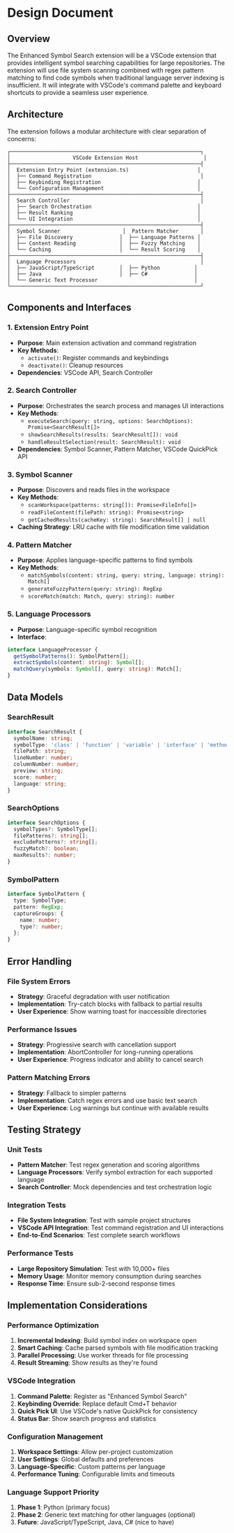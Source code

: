 # Design Document

## Overview

The Enhanced Symbol Search extension will be a VSCode extension that provides intelligent symbol searching capabilities for large repositories. The extension will use file system scanning combined with regex pattern matching to find code symbols when traditional language server indexing is insufficient. It will integrate with VSCode's command palette and keyboard shortcuts to provide a seamless user experience.

## Architecture

The extension follows a modular architecture with clear separation of concerns:

```
┌─────────────────────────────────────────────────────────────┐
│                    VSCode Extension Host                     │
├─────────────────────────────────────────────────────────────┤
│  Extension Entry Point (extension.ts)                      │
│  ├── Command Registration                                   │
│  ├── Keybinding Registration                               │
│  └── Configuration Management                              │
├─────────────────────────────────────────────────────────────┤
│  Search Controller                                          │
│  ├── Search Orchestration                                  │
│  ├── Result Ranking                                        │
│  └── UI Integration                                        │
├─────────────────────────────────────────────────────────────┤
│  Symbol Scanner                    │  Pattern Matcher       │
│  ├── File Discovery               │  ├── Language Patterns │
│  ├── Content Reading              │  ├── Fuzzy Matching    │
│  └── Caching                      │  └── Result Scoring    │
├─────────────────────────────────────────────────────────────┤
│  Language Processors                                        │
│  ├── JavaScript/TypeScript        │  ├── Python           │
│  ├── Java                         │  ├── C#               │
│  └── Generic Text Processor                               │
└─────────────────────────────────────────────────────────────┘
```

## Components and Interfaces

### 1. Extension Entry Point
- **Purpose**: Main extension activation and command registration
- **Key Methods**:
  - `activate()`: Register commands and keybindings
  - `deactivate()`: Cleanup resources
- **Dependencies**: VSCode API, Search Controller

### 2. Search Controller
- **Purpose**: Orchestrates the search process and manages UI interactions
- **Key Methods**:
  - `executeSearch(query: string, options: SearchOptions): Promise<SearchResult[]>`
  - `showSearchResults(results: SearchResult[]): void`
  - `handleResultSelection(result: SearchResult): void`
- **Dependencies**: Symbol Scanner, Pattern Matcher, VSCode QuickPick API

### 3. Symbol Scanner
- **Purpose**: Discovers and reads files in the workspace
- **Key Methods**:
  - `scanWorkspace(patterns: string[]): Promise<FileInfo[]>`
  - `readFileContent(filePath: string): Promise<string>`
  - `getCachedResults(cacheKey: string): SearchResult[] | null`
- **Caching Strategy**: LRU cache with file modification time validation

### 4. Pattern Matcher
- **Purpose**: Applies language-specific patterns to find symbols
- **Key Methods**:
  - `matchSymbols(content: string, query: string, language: string): Match[]`
  - `generateFuzzyPattern(query: string): RegExp`
  - `scoreMatch(match: Match, query: string): number`

### 5. Language Processors
- **Purpose**: Language-specific symbol recognition
- **Interface**:
```typescript
interface LanguageProcessor {
  getSymbolPatterns(): SymbolPattern[];
  extractSymbols(content: string): Symbol[];
  matchQuery(symbols: Symbol[], query: string): Match[];
}
```

## Data Models

### SearchResult
```typescript
interface SearchResult {
  symbolName: string;
  symbolType: 'class' | 'function' | 'variable' | 'interface' | 'method';
  filePath: string;
  lineNumber: number;
  columnNumber: number;
  preview: string;
  score: number;
  language: string;
}
```

### SearchOptions
```typescript
interface SearchOptions {
  symbolTypes?: SymbolType[];
  filePatterns?: string[];
  excludePatterns?: string[];
  fuzzyMatch?: boolean;
  maxResults?: number;
}
```

### SymbolPattern
```typescript
interface SymbolPattern {
  type: SymbolType;
  pattern: RegExp;
  captureGroups: {
    name: number;
    type?: number;
  };
}
```

## Error Handling

### File System Errors
- **Strategy**: Graceful degradation with user notification
- **Implementation**: Try-catch blocks with fallback to partial results
- **User Experience**: Show warning toast for inaccessible directories

### Performance Issues
- **Strategy**: Progressive search with cancellation support
- **Implementation**: AbortController for long-running operations
- **User Experience**: Progress indicator and ability to cancel search

### Pattern Matching Errors
- **Strategy**: Fallback to simpler patterns
- **Implementation**: Catch regex errors and use basic text search
- **User Experience**: Log warnings but continue with available results

## Testing Strategy

### Unit Tests
- **Pattern Matcher**: Test regex generation and scoring algorithms
- **Language Processors**: Verify symbol extraction for each supported language
- **Search Controller**: Mock dependencies and test orchestration logic

### Integration Tests
- **File System Integration**: Test with sample project structures
- **VSCode API Integration**: Test command registration and UI interactions
- **End-to-End Scenarios**: Test complete search workflows

### Performance Tests
- **Large Repository Simulation**: Test with 10,000+ files
- **Memory Usage**: Monitor memory consumption during searches
- **Response Time**: Ensure sub-2-second response times

## Implementation Considerations

### Performance Optimization
1. **Incremental Indexing**: Build symbol index on workspace open
2. **Smart Caching**: Cache parsed symbols with file modification tracking
3. **Parallel Processing**: Use worker threads for file processing
4. **Result Streaming**: Show results as they're found

### VSCode Integration
1. **Command Palette**: Register as "Enhanced Symbol Search"
2. **Keybinding Override**: Replace default Cmd+T behavior
3. **Quick Pick UI**: Use VSCode's native QuickPick for consistency
4. **Status Bar**: Show search progress and statistics

### Configuration Management
1. **Workspace Settings**: Allow per-project customization
2. **User Settings**: Global defaults and preferences
3. **Language-Specific**: Custom patterns per language
4. **Performance Tuning**: Configurable limits and timeouts

### Language Support Priority
1. **Phase 1**: Python (primary focus)
2. **Phase 2**: Generic text matching for other languages (optional)
3. **Future**: JavaScript/TypeScript, Java, C# (nice to have)